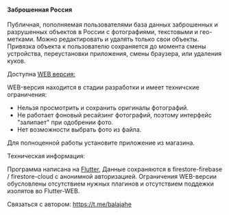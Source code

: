 <h4>Заброшенная Россия</h4>

Публичная, пополняемая пользователями база данных заброшенных и разрушенных объектов в России с фотографиями, текстовыми и гео- метками. Можно редактировать и удалять только свои объекты. Привязка объекта к пользователю сохраняется до момента смены устройства, переустановки приложения, смены браузера, или удаления куков.

Доступна <a href="https://balajahe.github.io/AbandonedRussia/build/web/index.html">WEB версия:</a> 


WEB-версия находится в стадии разработки и имеет техничские ограничения:
- Нельзя просмотрить и сохранить оригиналы фотографий.
- Не работает фоновый ресайзинг фотографий, поэтому интерфейс "залипает" при одобрении фото.
- Нет возможности выбрать фото из файла.

Для полноценной работы установите приложение из магазина.

Техническая информация:

Программа написана на <a href="https://flutter.dev/">Flutter</a>, Данные сохраняются в firestore-firebase / firestore-cloud с анонимной авторизацией. Ограничения WEB-версии обусловлены отсутствием нужных плагинов и отсутствием поддежки изолятов во Flutter-WEB.

Связаться с автором: https://t.me/balajahe
